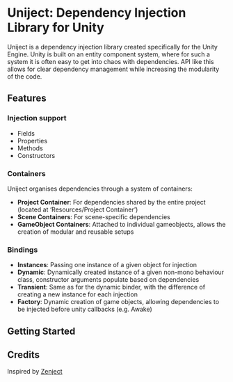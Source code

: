 # **Uniject: Dependency Injection Library for Unity**
Uniject is a dependency injection library created specifically for the Unity Engine. Unity is built on an entity component system, where for such a system it is often easy to get into chaos with dependencies. API like this allows for clear dependency management while increasing the modularity of the code.

## **Features**

### **Injection support**
- Fields
- Properties
- Methods
- Constructors

### **Containers**
Uniject organises dependencies through a system of containers:
- **Project Container**: For dependencies shared by the entire project (located at ‘Resources/Project Container’)
- **Scene Containers**: For scene-specific dependencies
- **GameObject Containers**: Attached to individual gameobjects, allows the creation of modular and reusable setups

### **Bindings**
- **Instances**: Passing one instance of a given object for injection
- **Dynamic**: Dynamically created instance of a given non-mono behaviour class, constructor arguments populate based on dependencies
- **Transient**: Same as for the dynamic binder, with the difference of creating a new instance for each injection
- **Factory**: Dynamic creation of game objects, allowing dependencies to be injected before unity callbacks (e.g. Awake)

## **Getting Started**

## **Credits**
Inspired by [Zenject](https://github.com/modesttree/Zenject)
